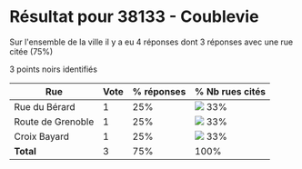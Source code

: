 # Résultat pour 38133 - Coublevie

Sur l'ensemble de la ville il y a eu 4 réponses dont 3 réponses avec une rue citée (75%)

3 points noirs identifiés

| Rue | Vote | % réponses | % Nb rues cités|
|-----|------|------------|----------------|
| Rue du Bérard | 1 | 25% | <img src="../../img/bar_33.gif" />&nbsp;33%|
| Route de Grenoble | 1 | 25% | <img src="../../img/bar_33.gif" />&nbsp;33%|
| Croix Bayard | 1 | 25% | <img src="../../img/bar_33.gif" />&nbsp;33%|
| **Total** | 3 | 75% | 100%|
